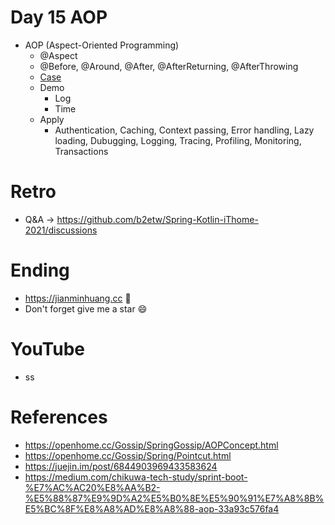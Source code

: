 # Day 15 AOP
* AOP (Aspect-Oriented Programming)
  * @Aspect
  * @Before, @Around, @After, @AfterReturning, @AfterThrowing
  * [Case](https://github.com/b2etw/Spring-Kotlin-iThome-2021/blob/main/sections/day2/common-case.png) 
  * Demo
    * Log
    * Time
  * Apply
    * Authentication, Caching, Context passing, Error handling, Lazy loading, Dubugging, Logging, Tracing, Profiling, Monitoring, Transactions

# Retro
* Q&A -> https://github.com/b2etw/Spring-Kotlin-iThome-2021/discussions

# Ending
* https://jianminhuang.cc 🌈
* Don't forget give me a star 😄

# YouTube
* ss

# References
* https://openhome.cc/Gossip/SpringGossip/AOPConcept.html
* https://openhome.cc/Gossip/Spring/Pointcut.html
* https://juejin.im/post/6844903969433583624
* https://medium.com/chikuwa-tech-study/sprint-boot-%E7%AC%AC20%E8%AA%B2-%E5%88%87%E9%9D%A2%E5%B0%8E%E5%90%91%E7%A8%8B%E5%BC%8F%E8%A8%AD%E8%A8%88-aop-33a93c576fa4 
